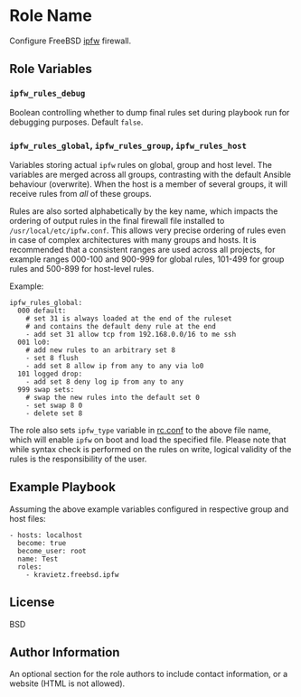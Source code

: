 Role Name
=========

Configure FreeBSD [ipfw](https://docs.freebsd.org/en/books/handbook/firewalls/#firewalls-ipfw) firewall.

Role Variables
--------------

### `ipfw_rules_debug`

Boolean controlling whether to dump final rules set during playbook run for debugging purposes. Default `false`.

### `ipfw_rules_global`, `ipfw_rules_group`, `ipfw_rules_host`

Variables storing actual `ipfw` rules on global, group and host level. The variables are merged across all groups, contrasting with the default Ansible behaviour (overwrite). When the host is a member of several groups, it will receive rules from _all_ of these groups.

Rules are also sorted alphabetically by the key name, which impacts the ordering of output rules in the final firewall file
installed to `/usr/local/etc/ipfw.conf`. This allows very precise ordering of rules even in case of complex architectures with many groups and hosts. It is recommended that a consistent ranges are used across all projects, for example ranges 000-100 and 900-999 for global rules, 101-499 for group rules and 500-899 for host-level rules.

Example:

```
ipfw_rules_global:
  000 default:
    # set 31 is always loaded at the end of the ruleset
    # and contains the default deny rule at the end
    - add set 31 allow tcp from 192.168.0.0/16 to me ssh
  001 lo0:
    # add new rules to an arbitrary set 8
    - set 8 flush
    - add set 8 allow ip from any to any via lo0
  101 logged drop:
    - add set 8 deny log ip from any to any
  999 swap sets:
    # swap the new rules into the default set 0
    - set swap 8 0
    - delete set 8
```

The role also sets `ipfw_type` variable in [rc.conf](https://man.freebsd.org/cgi/man.cgi?rc.conf) to the above file name, which will enable `ipfw` on boot and load the specified file. Please note that while syntax check is performed on the rules on write, logical validity of the rules is the responsibility of the user.

Example Playbook
----------------

Assuming the above example variables configured in respective group and host files:

```
- hosts: localhost
  become: true
  become_user: root
  name: Test
  roles:
    - kravietz.freebsd.ipfw
```


License
-------

BSD

Author Information
------------------

An optional section for the role authors to include contact information, or a website (HTML is not allowed).
